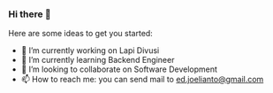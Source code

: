 ### Hi there 👋

<!--**edyulianto/edyulianto** is a ✨ _special_ ✨ repository because its `README.md` (this file) appears on your GitHub profile.-->

Here are some ideas to get you started:

- 🔭 I’m currently working on Lapi Divusi
- 🌱 I’m currently learning Backend Engineer
- 👯 I’m looking to collaborate on Software Development
- 📫 How to reach me: you can send mail to ed.joelianto@gmail.com

